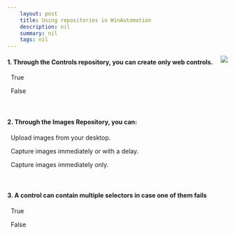 ```yaml
---
    layout: post
    title: Using repositories in WinAutomation  
    description: nil
    summary: nil
    tags: nil
---
```



 <a target="_blank" href="https://docs.microsoft.com/en-us/learn/modules/using-repositories/5-check-knowledge/"><i class="fas fa-external-link-alt"></i> </a>
 <img align="right" src="https://docs.microsoft.com/en-us/learn/achievements/using-repositories.svg">
####  1. Through the Controls repository, you can create only web controls.


<i class='far fa-square'></i> &nbsp;&nbsp;True

<i class='fas fa-check-square' style='color: Dodgerblue;'></i> &nbsp;&nbsp;False
<br />
<br />
<br />

####  2. Through the Images Repository, you can:


<i class='far fa-square'></i> &nbsp;&nbsp;Upload images from your desktop.

<i class='fas fa-check-square' style='color: Dodgerblue;'></i> &nbsp;&nbsp;Capture images immediately or with a delay.

<i class='far fa-square'></i> &nbsp;&nbsp;Capture images immediately only.
<br />
<br />
<br />

####  3. A control can contain multiple selectors in case one of them fails


<i class='fas fa-check-square' style='color: Dodgerblue;'></i> &nbsp;&nbsp;True

<i class='far fa-square'></i> &nbsp;&nbsp;False
<br />
<br />
<br />

